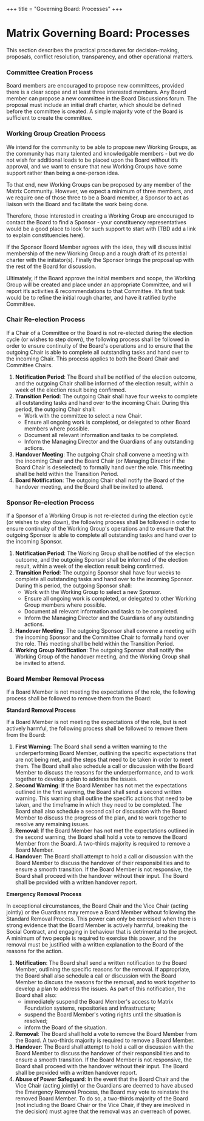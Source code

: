 +++
title = "Governing Board: Processes"
+++

# Matrix Governing Board: Processes

This section describes the practical procedures for decision-making, proposals,
conflict resolution, transparency, and other operational matters.

### Committee Creation Process

Board members are encouraged to propose new committees, provided there is a
clear scope and at least three interested members. Any Board member can propose
a new committee in the Board Discussions forum. The proposal must include an
initial draft charter, which should be defined before the committee is created.
A simple majority vote of the Board is sufficient to create the committee.

### Working Group Creation Process

We intend for the community to be able to propose new Working Groups, as the
community has many talented and knowledgable members - but we do not wish for
additional loads to be placed upon the Board without it’s approval, and we want
to ensure that new Working Groups have some support rather than being a
one-person idea.

To that end, new Working Groups can be proposed by any member of the Matrix
Community. However, we expect a minimum of three members, and we require one of
those three to be a Board member, a Sponsor to act as liaison with the Board
and facilitate the work being done.

Therefore, those interested in creating a Working Group are encouraged to
contact the Board to find a Sponsor - your constituency representatives would
be a good place to look for such support to start with (TBD add a link to
explain constituencies here).

If the Sponsor Board Member agrees with the idea, they will discuss initial
membership of the new Working Group and a rough draft of its potential charter
with the initiator(s). Finally the Sponsor brings the proposal up with the rest
of the Board for discussion.

Ultimately, if the Board approve the initial members and scope, the Working
Group will be created and place under an appropriate Committee, and will report
it’s activities & recommendations to that Committee. It’s first task would be
to refine the initial rough charter, and have it ratified bythe Committee.

### Chair Re-election Process

If a Chair of a Committee or the Board is not re-elected during the election
cycle (or wishes to step down), the following process shall be followed in
order to ensure continuity of the Board's operations and to ensure that the
outgoing Chair is able to complete all outstanding tasks and hand over to the
incoming Chair. This process applies to both the Board Chair and Committee
Chairs.

1. **Notification Period**: The Board shall be notified of the election
   outcome, and the outgoing Chair shall be informed of the election result,
   within a week of the election result being confirmed.
2. **Transition Period**: The outgoing Chair shall have four weeks to complete
   all outstanding tasks and hand over to the incoming Chair. During this period,
   the outgoing Chair shall:
    * Work with the committee to select a new Chair.
    * Ensure all ongoing work is completed, or delegated to other Board members
      where possible.
    * Document all relevant information and tasks to be completed.
    * Inform the Managing Director and the Guardians of any outstanding
      actions.
3. **Handover Meeting**: The outgoing Chair shall convene a meeting with the
   incoming Chair and the Board Chair (or Managing Director if the Board Chair is
   deselected) to formally hand over the role. This meeting shall be held within
   the Transition Period.
4. **Board Notification**: The outgoing Chair shall notify the Board of the
   handover meeting, and the Board shall be invited to attend.

### Sponsor Re-election Process

If a Sponsor of a Working Group is not re-elected during the election cycle (or
wishes to step down), the following process shall be followed in order to
ensure continuity of the Working Group's operations and to ensure that the
outgoing Sponsor is able to complete all outstanding tasks and hand over to the
incoming Sponsor.

1. **Notification Period**: The Working Group shall be notified of the election
   outcome, and the outgoing Sponsor shall be informed of the election result,
   within a week of the election result being confirmed.
2. **Transition Period**: The outgoing Sponsor shall have four weeks to
   complete all outstanding tasks and hand over to the incoming Sponsor. During
   this period, the outgoing Sponsor shall:
    * Work with the Working Group to select a new Sponsor.
    * Ensure all ongoing work is completed, or delegated to other Working Group
      members where possible.
    * Document all relevant information and tasks to be completed.
    * Inform the Managing Director and the Guardians of any outstanding
      actions.
3. **Handover Meeting**: The outgoing Sponsor shall convene a meeting with the
   incoming Sponsor and the Committee Chair to formally hand over the role. This
   meeting shall be held within the Transition Period.
4. **Working Group Notification**: The outgoing Sponsor shall notify the
   Working Group of the handover meeting, and the Working Group shall be invited
   to attend.

### Board Member Removal Process

If a Board Member is not meeting the expectations of the role, the following
process shall be followed to remove them from the Board:

**Standard Removal Process**

If a Board Member is not meeting the expectations of the role, but is not
actively harmful, the following process shall be followed to remove them from
the Board:

1. **First Warning**: The Board shall send a written warning to the
   underperforming Board Member, outlining the specific expectations that are
   not being met, and the steps that need to be taken in order to meet them. The
   Board shall also schedule a call or discussion with the Board Member to discuss
   the reasons for the underperformance, and to work together to develop a plan to
   address the issues.
2. **Second Warning**: If the Board Member has not met the expectations
   outlined in the first warning, the Board shall send a second written
   warning. This warning shall outline the specific actions that need to be taken,
   and the timeframe in which they need to be completed. The Board shall also
   schedule a second call or discussion with the Board Member to discuss the
   progress of the plan, and to work together to resolve any remaining issues.
3. **Removal**: If the Board Member has not met the expectations outlined in
   the second warning, the Board shall hold a vote to remove the Board Member
   from the Board. A two-thirds majority is required to remove a Board Member.
4. **Handover**: The Board shall attempt to hold a call or discussion with the
   Board Member to discuss the handover of their responsibilities and to ensure
   a smooth transition. If the Board Member is not responsive, the Board shall
   proceed with the handover without their input. The Board shall be provided with
   a written handover report.

**Emergency Removal Process**

In exceptional circumstances, the Board Chair and the Vice Chair (acting
jointly) or the Guardians may remove a Board Member without following the
Standard Removal Process. This power can only be exercised when there is strong
evidence that the Board Member is actively harmful, breaking the Social
Contract, and engaging in behaviour that is detrimental to the project. A
minimum of two people is required to exercise this power, and the removal must
be justified with a written explanation to the Board of the reasons for the
action.

1. **Notification**: The Board shall send a written notification to the Board
   Member, outlining the specific reasons for the removal. If appropriate, the
   Board shall also schedule a call or discussion with the Board Member to discuss
   the reasons for the removal, and to work together to develop a plan to address
   the issues.  As part of this notification, the Board shall also:
   * immediately suspend the Board Member's access to Matrix Foundation
     systems, repositories and infrastructure;
   * suspend the Board Member's voting rights until the situation is resolved;
   * inform the Board of the situation.
2. **Removal**: The Board shall hold a vote to remove the Board Member from the
   Board. A two-thirds majority is required to remove a Board Member.
3. **Handover**: The Board shall attempt to hold a call or discussion with the
   Board Member to discuss the handover of their responsibilities and to ensure a
   smooth transition. If the Board Member is not responsive, the Board shall
   proceed with the handover without their input. The Board shall be provided with
   a written handover report.
4. **Abuse of Power Safeguard**: In the event that the Board Chair and the Vice
   Chair (acting jointly) or the Guardians are deemed to have abused the Emergency
   Removal Process, the Board may vote to reinstate the removed Board Member. To
   do so, a two-thirds majority of the Board (not including the Board Chair or the
   Vice Chair, if they are involved in the decision) must agree that the removal
   was an overreach of power.
